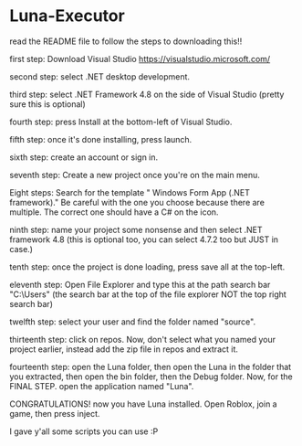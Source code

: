 # Luna-Executor
read the README file to follow the steps to downloading this!!

first step: Download Visual Studio https://visualstudio.microsoft.com/

second step: select .NET desktop development.

third step: select .NET Framework 4.8 on the side of Visual Studio (pretty sure this is optional)

fourth step: press Install at the bottom-left of Visual Studio.

fifth step: once it's done installing, press launch.

sixth step: create an account or sign in.

seventh step: Create a new project once you're on the main menu.

Eight steps: Search for the template " Windows Form App (.NET framework)." Be careful with the one you choose because there are multiple. The correct one should have a C# on the icon.

ninth step: name your project some nonsense and then select .NET framework 4.8 (this is optional too, you can select 4.7.2 too but JUST in case.)

tenth step: once the project is done loading, press save all at the top-left.

eleventh step: Open File Explorer and type this at the path search bar "C:\Users" (the search bar at the top of the file explorer NOT the top right search bar)

twelfth step: select your user and find the folder named "source".

thirteenth step: click on repos. Now, don't select what you named your project earlier, instead add the zip file in repos and extract it.

fourteenth step: open the Luna folder, then open the Luna in the folder that you extracted, then open the bin folder, then the Debug folder. Now, for the FINAL STEP. open the application named "Luna".

CONGRATULATIONS! now you have Luna installed. Open Roblox, join a game, then press inject.

I gave y'all some scripts you can use :P
